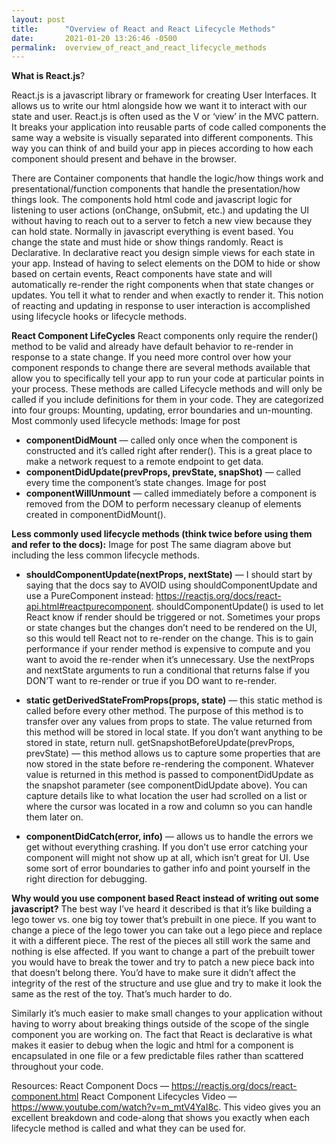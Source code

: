 ```yaml
---
layout: post
title:      "Overview of React and React Lifecycle Methods"
date:       2021-01-20 13:26:46 -0500
permalink:  overview_of_react_and_react_lifecycle_methods
---
```



**What is React.js**?

React.js is a javascript library or framework for creating User Interfaces. It allows us to write our html alongside how we want it to interact with our state and user. React.js is often used as the V or ‘view’ in the MVC pattern. It breaks your application into reusable parts of code called components the same way a website is visually separated into different components. This way you can think of and build your app in pieces according to how each component should present and behave in the browser.

There are Container components that handle the logic/how things work and presentational/function components that handle the presentation/how things look. The components hold html code and javascript logic for listening to user actions (onChange, onSubmit, etc.) and updating the UI without having to reach out to a server to fetch a new view because they can hold state. Normally in javascript everything is event based. You change the state and must hide or show things randomly. React is Declarative. In declarative react you design simple views for each state in your app. Instead of having to select elements on the DOM to hide or show based on certain events, React components have state and will automatically re-render the right components when that state changes or updates. You tell it what to render and when exactly to render it. This notion of reacting and updating in response to user interaction is accomplished using lifecycle hooks or lifecycle methods.

**React Component LifeCycles**
React components only require the render() method to be valid and already have default behavior to re-render in response to a state change. If you need more control over how your component responds to change there are several methods available that allow you to specifically tell your app to run your code at particular points in your process. These methods are called Lifecycle methods and will only be called if you include definitions for them in your code. They are categorized into four groups: Mounting, updating, error boundaries and un-mounting.
Most commonly used lifecycle methods:
Image for post

* **componentDidMount**  — called only once when the component is constructed and it’s called right after render(). This is a great place to make a network request to a remote endpoint to get data.
* **componentDidUpdate(prevProps, prevState, snapShot)**  — called every time the component’s state changes.
Image for post
* **componentWillUnmount**  — called immediately before a component is removed from the DOM to perform necessary cleanup of elements created in componentDidMount().

**Less commonly used lifecycle methods (think twice before using them and refer to the docs):**
Image for post
The same diagram above but including the less common lifecycle methods.
*  **shouldComponentUpdate(nextProps, nextState)** — I should start by saying that the docs say to AVOID using shouldComponentUpdate and use a PureComponent instead: https://reactjs.org/docs/react-api.html#reactpurecomponent. shouldComponentUpdate() is used to let React know if render should be triggered or not. Sometimes your props or state changes but the changes don’t need to be rendered on the UI, so this would tell React not to re-render on the change. This is to gain performance if your render method is expensive to compute and you want to avoid the re-render when it’s unnecessary. Use the nextProps and nextState arguments to run a conditional that returns false if you DON’T want to re-render or true if you DO want to re-render.

* **static getDerivedStateFromProps(props, state)** — this static method is called before every other method. The purpose of this method is to transfer over any values from props to state. The value returned from this method will be stored in local state. If you don’t want anything to be stored in state, return null.
getSnapshotBeforeUpdate(prevProps, prevState) — this method allows us to capture some properties that are now stored in the state before re-rendering the component. Whatever value is returned in this method is passed to componentDidUpdate as the snapshot parameter (see componentDidUpdate above). You can capture details like to what location the user had scrolled on a list or where the cursor was located in a row and column so you can handle them later on.

* **componentDidCatch(error, info)** — allows us to handle the errors we get without everything crashing. If you don’t use error catching your component will might not show up at all, which isn’t great for UI. Use some sort of error boundaries to gather info and point yourself in the right direction for debugging.

**Why would you use component based React instead of writing out some javascript?**
The best way I’ve heard it described is that it’s like building a lego tower vs. one big toy tower that’s prebuilt in one piece. If you want to change a piece of the lego tower you can take out a lego piece and replace it with a different piece. The rest of the pieces all still work the same and nothing is else affected. If you want to change a part of the prebuilt tower you would have to break the tower and try to patch a new piece back into that doesn’t belong there. You’d have to make sure it didn’t affect the integrity of the rest of the structure and use glue and try to make it look the same as the rest of the toy. That’s much harder to do.

Similarly it’s much easier to make small changes to your application without having to worry about breaking things outside of the scope of the single component you are working on. The fact that React is declarative is what makes it easier to debug when the logic and html for a component is encapsulated in one file or a few predictable files rather than scattered throughout your code.

Resources:
React Component Docs — https://reactjs.org/docs/react-component.html
React Component Lifecycles Video — https://www.youtube.com/watch?v=m_mtV4YaI8c. This video gives you an excellent breakdown and code-along that shows you exactly when each lifecycle method is called and what they can be used for.
